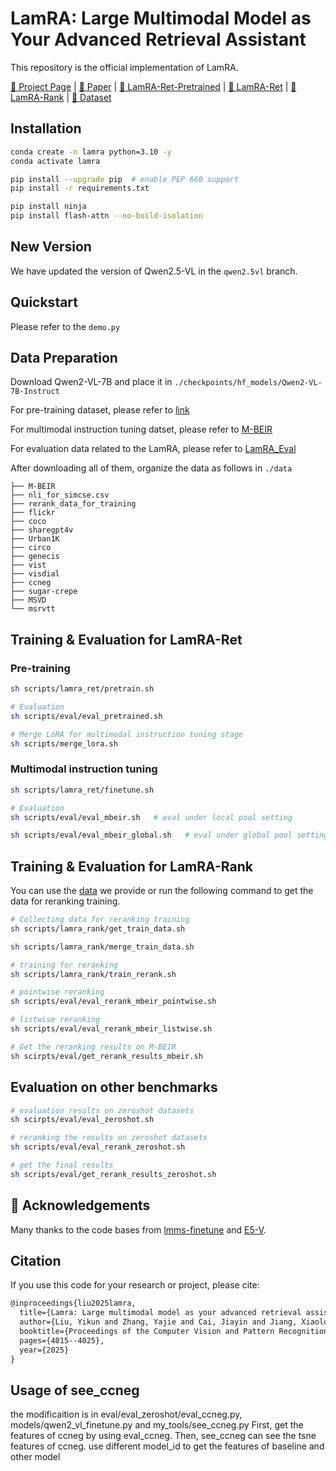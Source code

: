 # LamRA: Large Multimodal Model as Your Advanced Retrieval Assistant

This repository is the official implementation of LamRA.

[🏡 Project Page](https://code-kunkun.github.io/LamRA/) |  [📄 Paper](https://arxiv.org/pdf/2412.01720) | [🤗 LamRA-Ret-Pretrained](https://huggingface.co/code-kunkun/LamRA-Ret-Pretrained) | [🤗 LamRA-Ret](https://huggingface.co/code-kunkun/LamRA-Ret) | [🤗 LamRA-Rank](https://huggingface.co/code-kunkun/LamRA-Rank) | [🤗 Dataset](https://huggingface.co/datasets/code-kunkun/LamRA_Eval)

## Installation

```bash 
conda create -n lamra python=3.10 -y
conda activate lamra 

pip install --upgrade pip  # enable PEP 660 support 
pip install -r requirements.txt

pip install ninja
pip install flash-attn --no-build-isolation
```

## New Version
We have updated the version of Qwen2.5-VL in the `qwen2.5vl` branch.

## Quickstart
Please refer to the `demo.py`

## Data Preparation 

Download Qwen2-VL-7B and place it in `./checkpoints/hf_models/Qwen2-VL-7B-Instruct`

For pre-training dataset, please refer to [link](https://huggingface.co/datasets/princeton-nlp/datasets-for-simcse)

For multimodal instruction tuning datset, please refer to [M-BEIR](https://huggingface.co/datasets/TIGER-Lab/M-BEIR)

For evaluation data related to the LamRA, please refer to [LamRA_Eval](https://huggingface.co/datasets/code-kunkun/LamRA_Eval)

After downloading all of them, organize the data as follows in `./data`
```
├── M-BEIR
├── nli_for_simcse.csv
├── rerank_data_for_training
├── flickr
├── coco
├── sharegpt4v
├── Urban1K
├── circo
├── genecis
├── vist
├── visdial
├── ccneg
├── sugar-crepe
├── MSVD
└── msrvtt
```

## Training & Evaluation for LamRA-Ret

### Pre-training

```bash 
sh scripts/lamra_ret/pretrain.sh
```

```bash 
# Evaluation 
sh scripts/eval/eval_pretrained.sh
```

```bash 
# Merge LoRA for multimodal instruction tuning stage
sh scripts/merge_lora.sh 
```

###  Multimodal instruction tuning

```bash
sh scripts/lamra_ret/finetune.sh
```

```bash 
# Evaluation 
sh scripts/eval/eval_mbeir.sh   # eval under local pool setting

sh scripts/eval/eval_mbeir_global.sh   # eval under global pool setting
```

## Training & Evaluation for LamRA-Rank

You can use the [data](https://huggingface.co/datasets/code-kunkun/LamRA_Eval/tree/main/rerank_data_for_training) we provide or run the following command to get the data for reranking training.

```bash
# Collecting data for reranking training
sh scripts/lamra_rank/get_train_data.sh

sh scripts/lamra_rank/merge_train_data.sh
```

```bash
# training for reranking
sh scripts/lamra_rank/train_rerank.sh
```

```bash 
# pointwise reranking
sh scripts/eval/eval_rerank_mbeir_pointwise.sh

# listwise reranking
sh scripts/eval/eval_rerank_mbeir_listwise.sh
```

```bash
# Get the reranking results on M-BEIR
sh scirpts/eval/get_rerank_results_mbeir.sh
```

## Evaluation on other benchmarks

```bash
# evaluation results on zeroshot datasets
sh scirpts/eval/eval_zeroshot.sh

# reranking the results on zeroshot datasets
sh scripts/eval/eval_rerank_zeroshot.sh

# get the final results
sh scripts/eval/get_rerank_results_zeroshot.sh
```


## 🫡 Acknowledgements

Many thanks to the code bases from [lmms-finetune](https://github.com/zjysteven/lmms-finetune) and [E5-V](https://github.com/kongds/E5-V).


## Citation
If you use this code for your research or project, please cite:
```latex
@inproceedings{liu2025lamra,
  title={Lamra: Large multimodal model as your advanced retrieval assistant},
  author={Liu, Yikun and Zhang, Yajie and Cai, Jiayin and Jiang, Xiaolong and Hu, Yao and Yao, Jiangchao and Wang, Yanfeng and Xie, Weidi},
  booktitle={Proceedings of the Computer Vision and Pattern Recognition Conference},
  pages={4015--4025},
  year={2025}
}
```

## Usage of see_ccneg
the modificaition is in eval/eval_zeroshot/eval_ccneg.py, models/qwen2_vl_finetune.py and my_tools/see_ccneg.py 
First, get the features of ccneg by using eval_ccneg. Then, see_ccneg can see the tsne features of ccneg.
use different model_id to get the features of baseline and other model
